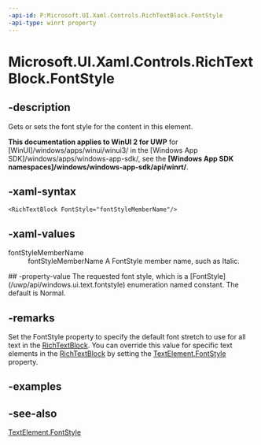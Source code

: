 ```yaml
---
-api-id: P:Microsoft.UI.Xaml.Controls.RichTextBlock.FontStyle
-api-type: winrt property
---
```


<!-- Property syntax
public Windows.UI.Text.FontStyle FontStyle { get;  set; }
-->

# Microsoft.UI.Xaml.Controls.RichTextBlock.FontStyle

## -description
Gets or sets the font style for the content in this element.

**This documentation applies to WinUI 2 for UWP** for [WinUI]/windows/apps/winui/winui3/ in the [Windows App SDK]/windows/apps/windows-app-sdk/, see the **[Windows App SDK namespaces]/windows/windows-app-sdk/api/winrt/**.

## -xaml-syntax
```xaml
<RichTextBlock FontStyle="fontStyleMemberName"/>
```


## -xaml-values
<dl><dt>fontStyleMemberName</dt><dd>fontStyleMemberName A FontStyle member name, such as Italic.</dd>
</dl>
## -property-value
The requested font style, which is a [FontStyle](/uwp/api/windows.ui.text.fontstyle) enumeration named constant. The default is Normal.

## -remarks
Set the FontStyle property to specify the default font stretch to use for all text in the [RichTextBlock](richtextblock.md). You can override this value for specific text elements in the [RichTextBlock](richtextblock.md) by setting the [TextElement.FontStyle](../microsoft.ui.xaml.documents/textelement_fontstyle.md) property.

## -examples

## -see-also
[TextElement.FontStyle](../microsoft.ui.xaml.documents/textelement_fontstyle.md)
